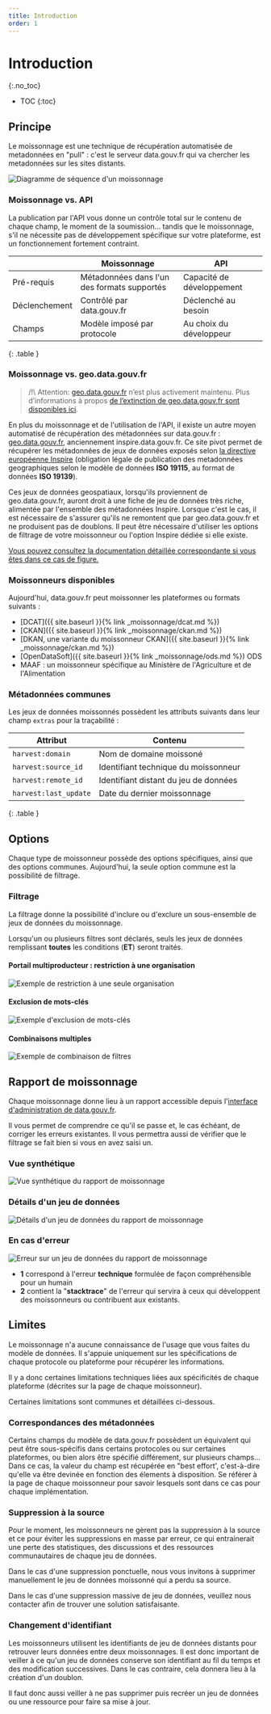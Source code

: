 ```yaml
---
title: Introduction
order: 1
---
```


# Introduction

{:.no_toc}
- TOC
{:toc}

## Principe

Le moissonnage est une technique de récupération automatisée de metadonnées en "pull" : c'est le serveur data.gouv.fr qui va chercher les metadonnées sur les sites distants.

![Diagramme de séquence d'un moissonnage](/img/moissonnage/sequence.svg)


### Moissonnage vs. API

La publication par l'API vous donne un contrôle total sur le contenu de chaque champ, le moment de la soumission... tandis que le moissonnage, s'il ne nécessite pas de développement spécifique sur votre plateforme, est un fonctionnement fortement contraint.

| | Moissonnage | API |
|-|-------------|-----|
| Pré-requis | Métadonnées dans l'un des formats supportés | Capacité de développement |
| Déclenchement | Contrôlé par data.gouv.fr | Déclenché au besoin |
| Champs | Modèle imposé par protocole | Au choix du développeur |
{: .table }

### Moissonnage vs. geo.data.gouv.fr

> /!\ Attention: [geo.data.gouv.fr](https://geo.data.gouv.fr) n’est plus activement maintenu. Plus d’informations à propos [de l’extinction de geo.data.gouv.fr sont disponibles ici](https://www.data.gouv.fr/fr/posts/extinction-de-geo-data-gouv-fr/).

En plus du moissonnage et de l'utilisation de l'API, il existe un autre moyen automatisé de récupération des métadonnées sur data.gouv.fr : [geo.data.gouv.fr](https://geo.data.gouv.fr), anciennement inspire.data.gouv.fr.
Ce site pivot permet de récupérer les métadonnées de jeux de données exposés selon [la directive européenne Inspire](https://inspire.ec.europa.eu) (obligation légale de publication des metadonnées geographiques selon le modèle de données **ISO 19115**, au format de données **ISO 19139**).

Ces jeux de données geospatiaux, lorsqu'ils proviennent de geo.data.gouv.fr, auront droit à une fiche de jeu de données très riche, alimentée par l'ensemble des métadonnées Inspire. Lorsque c'est le cas, il est nécessaire de s'assurer qu'ils ne remontent que par geo.data.gouv.fr et ne produisent pas de doublons. Il peut être nécessaire d'utiliser les options de filtrage de votre moissonneur ou l'option Inspire dédiée si elle existe.

[Vous pouvez consultez la documentation détaillée correspondante si vous êtes dans ce cas de figure.](https://geo.data.gouv.fr/fr/doc/publish-your-data)

### Moissonneurs disponibles

Aujourd'hui, data.gouv.fr peut moissonner les plateformes ou formats suivants :
- [DCAT]({{ site.baseurl }}{% link _moissonnage/dcat.md %})
- [CKAN]({{ site.baseurl }}{% link _moissonnage/ckan.md %})
- [DKAN, une variante du moissonneur CKAN]({{ site.baseurl }}{% link _moissonnage/ckan.md %})
- [OpenDataSoft]({{ site.baseurl }}{% link _moissonnage/ods.md %}) ODS
- MAAF : un moissonneur spécifique au Ministère de l'Agriculture et de l'Alimentation

### Métadonnées communes

Les jeux de données moissonnés possèdent les attributs suivants dans leur champ `extras` pour la traçabilité :

| Attribut | Contenu |
|----------|---------|
| `harvest:domain` |	Nom de domaine moissoné |
| `harvest:source_id` | Identifiant technique du moissonneur |
| `harvest:remote_id` | Identifiant distant du jeu de données |
| `harvest:last_update` | Date du dernier moissonnage |
{: .table }


## Options

Chaque type de moissonneur possède des options spécifiques, ainsi que des options communes.
Aujourd'hui, la seule option commune est la possibilité de filtrage.

### Filtrage

La filtrage donne la possibilité d'inclure ou d'exclure un sous-ensemble de jeux de données du moissonnage.

Lorsqu'un ou plusieurs filtres sont déclarés, seuls les jeux de données remplissant **toutes** les conditions (**ET**) seront traités.


#### Portail multiproducteur : restriction à une organisation

![Exemple de restriction à une seule organisation](/img/moissonnage/harvest-filter-include.png)

#### Exclusion de mots-clés

![Exemple d'exclusion de mots-clés](/img/moissonnage/harvest-filter-exclude.png)

#### Combinaisons multiples

![Exemple de combinaison de filtres](/img/moissonnage/harvest-filter-combined.png)


## Rapport de moissonnage

Chaque moissonnage donne lieu à un rapport accessible depuis l'[interface d'administration de data.gouv.fr](https://www.data.gouv.fr/admin/).

Il vous permet de comprendre ce qu'il se passe et, le cas échéant, de corriger les erreurs existantes.
Il vous permettra aussi de vérifier que le filtrage se fait bien si vous en avez saisi un.

### Vue synthétique

![Vue synthétique du rapport de moissonnage](/img/moissonnage/admin-harvest-summary.png)

### Détails d'un jeu de données

![Détails d'un jeu de données du rapport de moissonnage](/img/moissonnage/admin-harvest-dataset-modal.png)

### En cas d'erreur

![Erreur sur un jeu de données du rapport de moissonnage](/img/moissonnage/admin-harvest-dataset-error-modal.png)

- **1** correspond à l'erreur **technique** formulée de façon compréhensible pour un humain
- **2** contient la "**stacktrace**" de l'erreur qui servira à ceux qui développent des moissonneurs ou contribuent aux existants.

## Limites

Le moissonnage n'a aucune connaissance de l'usage que vous faites du modèle de données. Il s'appuie uniquement sur les spécifications de chaque protocole ou plateforme pour récupérer les informations.

Il y a donc certaines limitations techniques liées aux spécificités de chaque plateforme (décrites sur la page de chaque moissonneur).

Certaines limitations sont communes et détaillées ci-dessous.

### Correspondances des métadonnées

Certains champs du modèle de data.gouv.fr possèdent un équivalent qui peut être sous-spécifis dans certains protocoles ou sur certaines plateformes, ou bien alors être spécifié différement, sur  plusieurs champs... Dans ce cas, la valeur du champ est récupérée en "best effort', c'est-à-dire qu'elle va être devinée en fonction des élements à disposition.
Se référer à la page de chaque moissonneur pour savoir lesquels sont dans ce cas pour chaque implémentation.

### Suppression à la source

Pour le moment, les moissonneurs ne gèrent pas la suppression à la source et ce pour éviter les suppressions en masse par erreur, ce qui entrainerait une perte des statistiques, des discussions et des ressources communautaires de chaque jeu de données.

Dans le cas d'une suppression ponctuelle, nous vous invitons à supprimer manuellement le jeu de données moissonné qui a perdu sa source.

Dans le cas d'une suppression massive de jeu de données, veuillez nous contacter afin de trouver une solution satisfaisante.

### Changement d'identifiant

Les moissonneurs utilisent les identifiants de jeu de données distants pour retrouver leurs données entre deux moissonnages. Il est donc important de veiller à ce qu'un jeu de données conserve son identifiant au fil du temps et des modification successives. Dans le cas contraire, cela donnera lieu à la création d'un doublon.

Il faut donc aussi veiller à ne pas supprimer puis recréer un jeu de données ou une ressource pour faire sa mise à jour.
